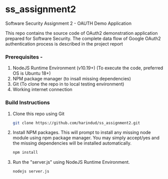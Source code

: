 # ss_assignment2
Software Security Assignment 2 - OAUTH Demo Application

This repo contains the source code of OAuth2 demonstration application prepared for Software Security.
The complete data flow of Google OAuth2 authentication process is described in the project report

### Prerequisites -
1. NodeJS Runtime Environment (v10.19+) (To execute the code, preferred OS is Ubuntu 18+)
2. NPM package manager (to insall missing dependencies)
3. Git (To clone the repo in to local testing environment)
4. Working internet connection

### Build Instructions
1. Clone this repo using Git
   ```sh
   git clone https://github.com/harindud/ss_assignment2.git
   ```

2. Install NPM packages. This will prompt to install any missing node module using npm package manager. You may simply accept/yes and the missing dependencies will be installed automatically.
   ```sh
   npm install
   ```

3. Run the "server.js" using NodeJS Runtime Environment. 
   ```sh
   nodejs server.js
   ```
